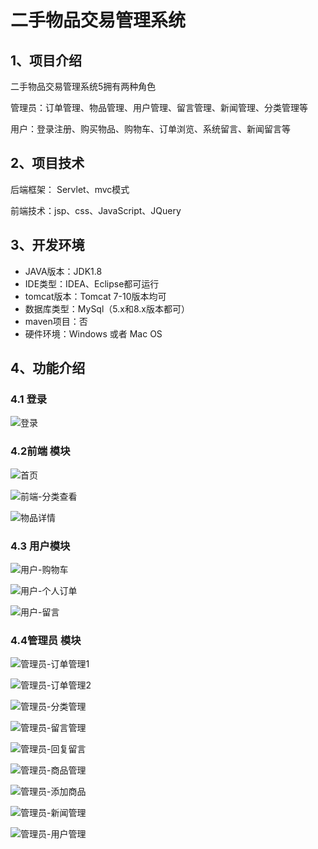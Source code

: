 # 二手物品交易管理系统



## 1、项目介绍

二手物品交易管理系统5拥有两种角色

管理员：订单管理、物品管理、用户管理、留言管理、新闻管理、分类管理等

用户：登录注册、购买物品、购物车、订单浏览、系统留言、新闻留言等


## 2、项目技术

后端框架： Servlet、mvc模式

前端技术：jsp、css、JavaScript、JQuery

## 3、开发环境

- JAVA版本：JDK1.8
- IDE类型：IDEA、Eclipse都可运行
- tomcat版本：Tomcat 7-10版本均可
- 数据库类型：MySql（5.x和8.x版本都可）
- maven项目：否 
- 硬件环境：Windows 或者 Mac OS


## 4、功能介绍

### 4.1 登录

![登录](https://project-images-1256969109.cos.ap-chongqing.myqcloud.com/Typora-Images/202208050951282.jpg)

### 4.2前端 模块

![首页](https://project-images-1256969109.cos.ap-chongqing.myqcloud.com/Typora-Images/202208050951515.jpg)

![前端-分类查看](https://project-images-1256969109.cos.ap-chongqing.myqcloud.com/Typora-Images/202208050952407.jpg)

![物品详情](https://project-images-1256969109.cos.ap-chongqing.myqcloud.com/Typora-Images/202208050952758.jpg)

### 4.3 用户模块

![用户-购物车](https://project-images-1256969109.cos.ap-chongqing.myqcloud.com/Typora-Images/202208050952310.jpg)

![用户-个人订单](https://project-images-1256969109.cos.ap-chongqing.myqcloud.com/Typora-Images/202208050952638.jpg)

![用户-留言](https://project-images-1256969109.cos.ap-chongqing.myqcloud.com/Typora-Images/202208050952129.jpg)

### 4.4管理员 模块

![管理员-订单管理1](https://project-images-1256969109.cos.ap-chongqing.myqcloud.com/Typora-Images/202208050952052.jpg)

![管理员-订单管理2](https://project-images-1256969109.cos.ap-chongqing.myqcloud.com/Typora-Images/202208050952354.jpg)

![管理员-分类管理](https://project-images-1256969109.cos.ap-chongqing.myqcloud.com/Typora-Images/202208050952400.jpg)

![管理员-留言管理](https://project-images-1256969109.cos.ap-chongqing.myqcloud.com/Typora-Images/202208050952697.jpg)

![管理员-回复留言](https://project-images-1256969109.cos.ap-chongqing.myqcloud.com/Typora-Images/202208050952317.jpg)

![管理员-商品管理 ](https://project-images-1256969109.cos.ap-chongqing.myqcloud.com/Typora-Images/202208050952235.jpg)

![管理员-添加商品](https://project-images-1256969109.cos.ap-chongqing.myqcloud.com/Typora-Images/202208050952313.jpg)

![管理员-新闻管理](https://project-images-1256969109.cos.ap-chongqing.myqcloud.com/Typora-Images/202208050953243.jpg)

![管理员-用户管理](https://project-images-1256969109.cos.ap-chongqing.myqcloud.com/Typora-Images/202208050953761.jpg)



